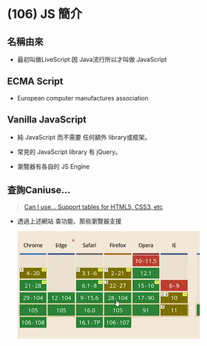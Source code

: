 # (106) JS 簡介

## 名稱由來

- 最初叫做LiveScript 因 Java流行所以才叫做 JavaScript 

## ECMA Script

- European computer manufactures association

## Vanilla JavaScript

- 純 JavaScript 而不需要 任何額外 library或框架。

- 常見的 JavaScript library 有 jQuery。

- 瀏覽器有各自的 JS Engine

## 查詢Caniuse...

> [Can I use... Support tables for HTML5, CSS3, etc](https://caniuse.com/) 

- 透過上述網站 查功能、那些瀏覽器支援
  
  ![](../../../Images/2023-12-09-20-40-10-image.png)

## <script>放哪

- 最下方、讓頁面最後才執行、用戶比較留得住。

# (107) Lexical Structure

## 常見 JS 函數

### console.log()

### window.alert()

- 指示瀏覽器顯示帶有可選消息的對話框、並等待用戶關閉對話框。

### window.prompt()

- 指示瀏覽器顯示帶有可選消息的對話框、等待用戶提交或關閉。

## 設定Snippet

```json
"console":{
        "prefix":"con",
        "body":[
            "console.log()"
        ],
        "description":"console"
}
```

- 方便以後快速打出console.log()

## Lexical Structure JS語法規則

### Case Sensitive

### 空白、換行會被忽略 ( minification)

- 減少 JS 大小。

- 不是針對字串所言 而是語言code本身 被讀取的時候 普通coding 會被minification ，除非使用字串之類。

- 也就是說console.log("Hello     a~"); 不會縮

### 註解使用 【//】    【/\*\*/】

### 變數開頭要是 _ 或 $ 或英文

- 其他符號 跟 0~9不能當開頭

### 關鍵字

null of if then in finally for while break continue switch try let const var ...不能當變數名稱。

### JS 使用 Unicode 字元

### Semicolons ; 分隔語句

- 使用 ; 分隔語句，(optional)

- 不然就使用換行。 替代。

# (108) 變數與賦值

x=5 , x=x+1;

## 語法糖 syntax sugar

- x=x+1  可寫 x+=1 。

## 變數 let const var 時機

### 值會變動、用let

### 不會變動、用const

### ⭐請勿使用var 進階JS解釋

## ⚠️特別注意的規則

### const 一定要賦予initializer

### let 可不用，但undefined。

### ⭐引擎允許 x=5 ; 但容易出錯

- 最好乖乖使用 let x=5;

### 不可以重複宣告 (let var const)

- let x=5;

- let x=6;  不可以 !  

### ⭐⭐const 不可以重複賦值

- 編譯器偷偷放行

- 但瀏覽器會報錯，雖然好像不會怎樣
  
  ![](../../../Images/2023-12-09-22-19-51-image.png)
  
  🔥還是我們的JAVA 比較好，final 會報錯QQ🔥

## 有GC 會自動刪除無法訪問的Object

# (109) 略

- 各位同學，這裡有個 Quick Fix 需要你們注意一下！下支影片中的 4:19 談到的 Number 範圍中，9,007,199,254,740,992 是 2 的 53 次方，不是 253 次方。編寫講義時沒有注意到多寫了一個 2，請在做筆記的時候更正成 53，謝謝！

# (110) 數字運算

## ⭐數據類型 DataType

| Number    | 整數與帶小數點的數字      |
| --------- | --------------- |
| BigInt    | 任意長度的整數         |
| String    | 字符串             |
| Boolean   | true 或 false    |
| null      | 故意代表不存在的值       |
| undefined | 沒被賦值就是undefined |

symbol - unique identifier 也是。

第八種數據類型 = object。

---

## JS整數範圍2^53 或2^-53次方

- 大概900億正負

## 運算符號

- \+ \- \* / 

- ** 次方
  
  ```js
  let x = 5;
  let y = 2;
  console.log(y ** x) ; 
  得32
  ```

- % 取餘數

- ++ 

- --

- +=   -=  /=   \*=

## ⭐++x 或 x++

- 區別自己去查，很常見。
  
  - 變數先+1，後執行其他、或帶入。
  
  - 先執行整行，之後變數+1。

# (110) String基本介紹

### " oni's world "

- 字串用法

### 串接 concatenation 使用 +

- 其他符號 -*/ 會導致NaN (Not a Number)

### 數字 串接 文字 會變成str+str

### \n 換行

- ```js
  /*         文字+數字 會怎樣?  版本2      */
  
  let n1 = 20;
  let n2 = 30;
  let name = "json";
  let n3 = 10;
  let n4 = 15;
  //猜看看?
  console.log(n1 + n2 + name + n3 + n4);
  // 結果1 50json25
  // 結果2 50json1015   >>>正確
  ```

# (111) Number Methods

## js 是物件導向、數字也是物件 !

## toString() / typeof

- 回傳數字的字串得到的是string

- age.toString 就能變成 25 ，"25"。
  
  ```js
  console.log(typeof age.toString());
  ```

## toFixed(n)

- 回傳轉換後的數字，到小數點後第n位，得String

- ![](../../../Images/2023-12-09-23-27-10-image.png)
  
  ```js
  const pi = 3.1415926;
  console.log(pi.toFixed(3));
  console.log(typeof pi.toFixed(3));
  ```
  
  ##### 🔥之後才會說明怎麼變回num

## 🔥🔥神奇的問題🔥🔥

```js
/*           function也是物件           */
let r = 11;
let s = r.toString;
console.log(s);
// 無法使用s()，除非是r.toString() 才有得到11 但是如果function就GG。
console.log(s.call(5));
  上面這是 GPT 說的方式 
```

## 0.1+0.2===0.3 會是false

- ```js
  if (0.1 + 0.2 != 0.3) {
    console.log("不等於哦");
    console.log(0.1 + 0.2);
    //得到 0.30000000000000004
  }
  ```


